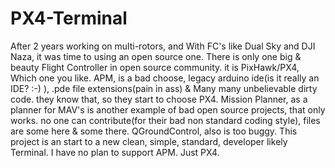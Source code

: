 # PX4-Terminal
After 2 years working on multi-rotors, and With FC's like Dual Sky and DJI Naza, it was time to using an open source one.
There is only one big & beauty Flight Controller in open source community.
it is PixHawk/PX4, Which one you like.
APM, is a bad choose, legacy arduino ide(is it really an IDE? :-) ), .pde file extensions(pain in ass) & Many many unbelievable dirty code.
they know that, so they start to choose PX4.
Mission Planner, as a planner for MAV's is another example of bad open source projects, that only works.
no one can contribute(for their bad non standard coding style), files are some here & some there.
QGroundControl, also is too buggy.
This project is an start to a new clean, simple, standard, developer likely Terminal.
I have no plan to support APM. Just PX4.
